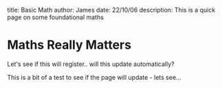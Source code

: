 title: Basic Math
author: James
date: 22/10/06
description: This is a quick page on some foundational maths



# Maths Really Matters

Let's see if this will register.. will this update automatically?

This is a bit of a test to see if the page will update - lets see...
